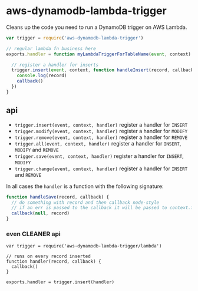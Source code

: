 # aws-dynamodb-lambda-trigger

Cleans up the code you need to run a DynamoDB trigger on AWS Lambda. 

```javascript
var trigger = require('aws-dynamodb-lambda-trigger')

// regular lambda fn business here
exports.handler = function myLambdaTriggerForTableName(event, context) {

  // register a handler for inserts
  trigger.insert(event, context, function handleInsert(record, callback) {
    console.log(record)
    callback()
  })
}
```

## api

- `trigger.insert(event, context, handler)` register a handler for `INSERT`
- `trigger.modify(event, context, handler)` register a handler for `MODIFY`
- `trigger.remove(event, context, handler)` register a handler for `REMOVE`
- `trigger.all(event, context, handler)` register a handler for `INSERT`, `MODIFY` and `REMOVE`
- `trigger.save(event, context, handler)` register a handler for `INSERT`, `MODIFY`
- `trigger.change(event, context, handler)` register a handler for `INSERT` and `REMOVE`

In all cases the `handler` is a function with the following signature:

```javascript
function handleSave(record, callback) {
  // do something with record and then callback node-style
  // if an err is passed to the callback it will be passed to context.fail
  callback(null, record)
}
```

### even CLEANER api

```
var trigger = require('aws-dynamodb-lambda-trigger/lambda')

// runs on every record inserted
function handler(record, callback) {
  callback()
}

exports.handler = trigger.insert(handler)
```
